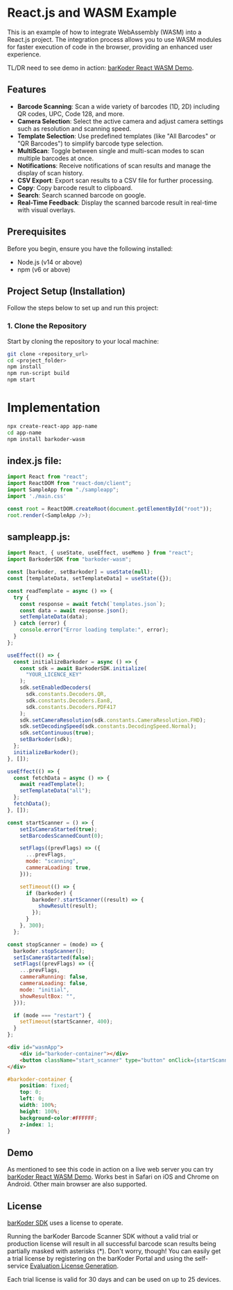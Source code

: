 # React.js and WASM Example

This is an example of how to integrate WebAssembly (WASM) into a React.js project. The integration process allows you to use WASM modules for faster execution of code in the browser, providing an enhanced user experience.

TL/DR need to see demo in action: [barKoder React WASM Demo](https://dev2.afk.mk/react-wasm-demo/build/).

## Features

- **Barcode Scanning**: Scan a wide variety of barcodes (1D, 2D) including QR codes, UPC, Code 128, and more.
- **Camera Selection**: Select the active camera and adjust camera settings such as resolution and scanning speed.
- **Template Selection**: Use predefined templates (like "All Barcodes" or "QR Barcodes") to simplify barcode type selection.
- **MultiScan**: Toggle between single and multi-scan modes to scan multiple barcodes at once.
- **Notifications**: Receive notifications of scan results and manage the display of scan history.
- **CSV Export**: Export scan results to a CSV file for further processing.
- **Copy**: Copy barcode result to clipboard.
- **Search**: Search scanned barcode on google.
- **Real-Time Feedback**: Display the scanned barcode result in real-time with visual overlays.

## Prerequisites

Before you begin, ensure you have the following installed:

- Node.js (v14 or above)
- npm (v6 or above)


## Project Setup (Installation)

Follow the steps below to set up and run this project:

### 1. Clone the Repository

Start by cloning the repository to your local machine:

```bash
git clone <repository_url>
cd <project_folder>
npm install
npm run-script build
npm start
```


# Implementation

```bash
npx create-react-app app-name
cd app-name
npm install barkoder-wasm
```

## index.js file:

```javascript
import React from "react";
import ReactDOM from "react-dom/client";
import SampleApp from "./sampleapp";
import './main.css'

const root = ReactDOM.createRoot(document.getElementById("root"));
root.render(<SampleApp />);
```

## sampleapp.js:

```javascript
import React, { useState, useEffect, useMemo } from "react";
import BarkoderSDK from "barkoder-wasm";

const [barkoder, setBarkoder] = useState(null);
const [templateData, setTemplateData] = useState({});

const readTemplate = async () => {
  try {
    const response = await fetch(`templates.json`);
    const data = await response.json();
    setTemplateData(data);
  } catch (error) {
    console.error("Error loading template:", error);
  }
};

useEffect(() => {
  const initializeBarkoder = async () => {
    const sdk = await BarkoderSDK.initialize(
      "YOUR_LICENCE_KEY"
    );
    sdk.setEnabledDecoders(
      sdk.constants.Decoders.QR,
      sdk.constants.Decoders.Ean8,
      sdk.constants.Decoders.PDF417
    );
    sdk.setCameraResolution(sdk.constants.CameraResolution.FHD);
    sdk.setDecodingSpeed(sdk.constants.DecodingSpeed.Normal);
    sdk.setContinuous(true);
    setBarkoder(sdk);
  };
  initializeBarkoder();
}, []);

useEffect(() => {
  const fetchData = async () => {
    await readTemplate();
    setTemplateData("all");
  };
  fetchData();
}, []);
```

```javascript
const startScanner = () => {
    setIsCameraStarted(true);
    setBarcodesScannedCount(0);

    setFlags((prevFlags) => ({
      ...prevFlags,
      mode: "scanning",
      cammeraLoading: true,
    }));

    setTimeout(() => {
      if (barkoder) {
        barkoder?.startScanner((result) => {
          showResult(result);  
        });
      }
    }, 300);  
  };

const stopScanner = (mode) => {
  barkoder.stopScanner();
  setIsCameraStarted(false);
  setFlags((prevFlags) => ({
    ...prevFlags,
    cammeraRunning: false,
    cammeraLoading: false,
    mode: "initial",
    showResultBox: "",
  }));

  if (mode === "restart") {
    setTimeout(startScanner, 400);
  }
};
```

```html
<div id="wasmApp">
    <div id="barkoder-container"></div>
    <button className="start_scanner" type="button" onClick={startScanner}>Start Scanner</button>
</div>
```

```css
#barkoder-container {
	position: fixed; 
	top: 0; 
	left: 0;
	width: 100%; 
	height: 100%;
	background-color:#FFFFFF;
	z-index: 1;
}
```

## Demo

As mentioned to see this code in action on a live web server you can try [barKoder React WASM Demo](https://dev2.afk.mk/react-wasm-demo/build/). Works best in Safari on iOS and Chrome on Android. Other main browser are also supported.

## License

[barKoder SDK](https://barkoder.com) uses a license to operate.

Running the barKoder Barcode Scanner SDK without a valid trial or production license will result in all successful barcode scan results being partially masked with asterisks (*). Don't worry, though! You can easily get a trial license by registering on the barKoder Portal and using the self-service [Evaluation License Generation](https://barkoder.com/request-quote).

Each trial license is valid for 30 days and can be used on up to 25 devices.







